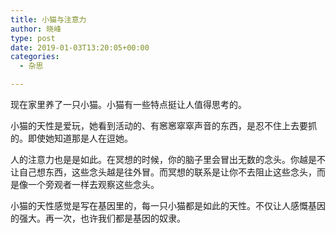 ```yaml
---
title: 小猫与注意力
author: 晓峰
type: post
date: 2019-01-03T13:20:05+00:00
categories:
  - 杂思

---
```

现在家里养了一只小猫。小猫有一些特点挺让人值得思考的。

小猫的天性是爱玩，她看到活动的、有窸窸窣窣声音的东西，是忍不住上去要抓的。即使她知道那是人在逗她。

人的注意力也是是如此。在冥想的时候，你的脑子里会冒出无数的念头。你越是不让自己想东西，这些念头越是往外冒。而冥想的联系是让你不去阻止这些念头，而是像一个旁观者一样去观察这些念头。

小猫的天性感觉是写在基因里的，每一只小猫都是如此的天性。不仅让人感慨基因的强大。再一次，也许我们都是基因的奴隶。
